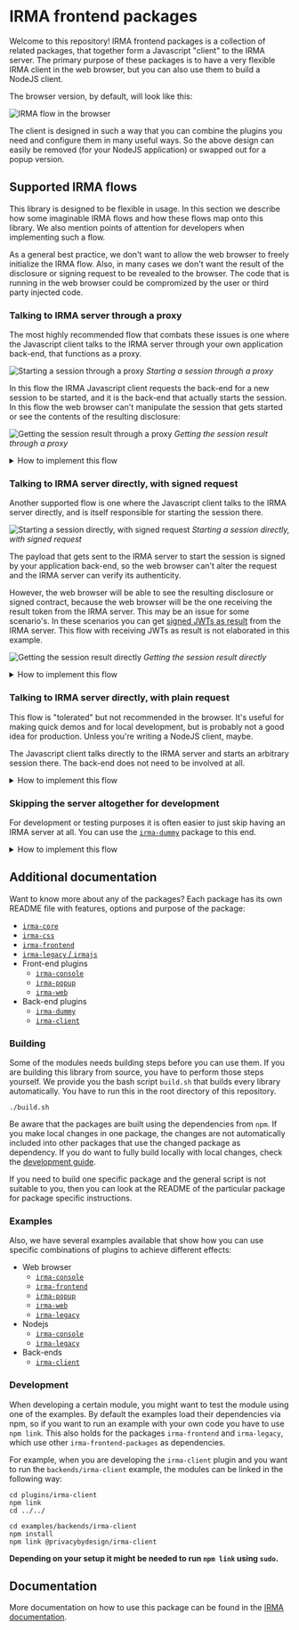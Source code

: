 # IRMA frontend packages

Welcome to this repository! IRMA frontend packages is a collection of related
packages, that together form a Javascript "client" to the IRMA server. The
primary purpose of these packages is to have a very flexible IRMA client in the
web browser, but you can also use them to build a NodeJS client.

The browser version, by default, will look like this:

![IRMA flow in the browser](docs/images/example.gif)

The client is designed in such a way that you can combine the plugins you need
and configure them in many useful ways. So the above design can easily be
removed (for your NodeJS application) or swapped out for a popup version.

## Supported IRMA flows

This library is designed to be flexible in usage. In this section we describe
how some imaginable IRMA flows and how these flows map onto this library. We
also mention points of attention for developers when implementing such a flow.

As a general best practice, we don't want to allow the web browser to freely
initialize the IRMA flow. Also, in many cases we don't want the result of the
disclosure or signing request to be revealed to the browser. The code that is
running in the web browser could be compromized by the user or third party
injected code.

### Talking to IRMA server through a proxy

The most highly recommended flow that combats these issues
is one where the Javascript client talks to the IRMA server through your own
application back-end, that functions as a proxy.

![Starting a session through a proxy](docs/images/flows/flows.001.png)
_Starting a session through a proxy_

In this flow the IRMA Javascript client requests the back-end for a new session
to be started, and it is the back-end that actually starts the session. In this
flow the web browser can't manipulate the session that gets started or see the
contents of the resulting disclosure:

![Getting the session result through a proxy](docs/images/flows/flows.005.png)
_Getting the session result through a proxy_

<details>
  <summary>How to implement this flow</summary>

  #### Client side

  You can use either the wrapper package [`irma-frontend`](irma-frontend) or
  combine your own packages if you have a build system like webpack.

  ##### `irma-frontend`

  ```html
<script type="text/javascript" src="[link to irma-frontend, see its readme]"></script>

<script type="text/javascript">
  const irmaWeb = irma.newWeb({
    debugging: false,            // Enable to get helpful output in the browser console
    element:   '#irma-web-form', // Which DOM element to render to

    // Back-end options
    session: {
      // Point this to your controller:
      url: 'https://my-server.domain/irma-endpoint',

      start: {
        url: o => `${o.url}/start`,
        method: 'GET'
      },
      result: {
        url: (o, {sessionPtr, sessionToken}) => `${o.url}/result`,
        method: 'GET'
      }
    }
  });

  irmaWeb.start()
  .then(result => console.log("Successful disclosure! 🎉", result))
  .catch(error => console.error("Couldn't do what you asked 😢", error));
</script>
  ```

  ##### Combining your own packages

  ```bash
$ npm install --save-dev irma-css irma-core irma-web irma-client
  ```

  ```javascript
require('@privacybydesign/irma-css');

const IrmaCore = require('@privacybydesign/irma-core');
const Web      = require('@privacybydesign/irma-web');
const Client   = require('@privacybydesign/irma-client');

const irma = new IrmaCore({
  debugging: false,            // Enable to get helpful output in the browser console
  element:   '#irma-web-form', // Which DOM element to render to

  // Back-end options
  session: {
    // Point this to your controller:
    url: 'https://my-server.domain/irma-endpoint',

    start: {
      url: o => `${o.url}/start`,
      method: 'GET'
    },
    result: {
      url: (o, {sessionPtr, sessionToken}) => `${o.url}/result`,
      method: 'GET'
    }
  }
});

irma.use(Web);
irma.use(Client);

irma.start()
.then(result => console.log("Successful disclosure! 🎉", result))
.catch(error => console.error("Couldn't do what you asked 😢", error));
  ```

  #### Server side

  Then, on the server side, you have to implement the `start` and `result`
  actions on your `irma-endpoint` controller.

  `start` should make a call to the IRMA server and start the IRMA session
  there. Then, strip the result token from the response JSON and send the rest
  back in the response to the client.

  `results` can fetch the result from the IRMA server using the result token
  that we stripped off the response earlier. Whatever you return to the client
  will be what the Promise on the last few lines resolves to.

  As you saw in the snippets above, you can change the request types and URLs of
  both actions. But you can also change the request body, headers and how to get
  the QR code from the server's response. See the
  [`irma-client`](plugins/irma-client) documentation for details.
</details>

### Talking to IRMA server directly, with signed request

Another supported flow is one where the Javascript client talks to the IRMA
server directly, and is itself responsible for starting the session there.

![Starting a session directly, with signed request](docs/images/flows/flows.002.png)
_Starting a session directly, with signed request_

The payload that gets sent to the IRMA server to start the session is signed by
your application back-end, so the web browser can't alter the request and the
IRMA server can verify its authenticity.

However, the web browser will be able to see the resulting disclosure or signed
contract, because the web browser will be the one receiving the result token
from the IRMA server. This may be an issue for some scenario's.
In these scenarios you can get [signed JWTs as result](https://irma.app/docs/irma-server/#signed-jwt-session-results)
from the IRMA server. This flow with receiving JWTs as result is not
elaborated in this example.

![Getting the session result directly](docs/images/flows/flows.004.png)
_Getting the session result directly_

<details>
  <summary>How to implement this flow</summary>

  #### Client side

  You can use either the wrapper package [`irma-frontend`](irma-frontend) or
  combine your own packages if you have a build system like webpack.

  ##### `irma-frontend`

  ```html
<script type="text/javascript" src="[link to irma-frontend, see its readme]"></script>

<script type="text/javascript">
  const irmaRequest = 'signed request here';

  const irmaWeb = irma.newWeb({
    debugging: false,            // Enable to get helpful output in the browser console
    element:   '#irma-web-form', // Which DOM element to render to

    // Back-end options
    session: {
      // Point this to your IRMA server:
      url: 'https://irma-server.my-server.domain/',

      start: {
        method: 'POST',
        body: irmaRequest,
        headers: { 'Content-Type': 'text/plain' },
      }
    }
  });

  irmaWeb.start()
  .then(result => console.log("Successful disclosure! 🎉", result))
  .catch(error => console.error("Couldn't do what you asked 😢", error));
</script>
  ```

  ##### Combining your own packages

  ```bash
$ npm install --save-dev irma-css irma-core irma-web irma-client
  ```

  ```javascript
require('@privacybydesign/irma-css');

const IrmaCore = require('@privacybydesign/irma-core');
const Web      = require('@privacybydesign/irma-web');
const Client   = require('@privacybydesign/irma-client');

const irmaRequest = document.getElementById('irma-request').value;

const irma = new IrmaCore({
  debugging: false,            // Enable to get helpful output in the browser console
  element:   '#irma-web-form', // Which DOM element to render to

  // Back-end options
  session: {
    // Point this to your IRMA server:
    url: 'https://irma-server.my-server.domain/',

    start: {
      method: 'POST',
      headers: { 'Content-Type': 'application/json' },
      body: irmaRequest
    }
  }
});

irma.use(Web);
irma.use(Client);

irma.start()
.then(result => console.log("Successful disclosure! 🎉", result))
.catch(error => console.error("Couldn't do what you asked 😢", error));
  ```

  #### Server side

  On the server side you have to render the signed request in your view, or
  provide some other method of getting the signed request to the client. This is
  left as an exercise for the reader, because there are too many ways in which
  to do it.

  The Promise in the last few lines of the code above will now resolve to the
  result of the disclosure or signing flow. Please note that it is now also up
  to you to transfer this information to your back-end **and also to check that
  the result has been properly signed by your IRMA server** and the browser has
  not altered the results in any way.
</details>

### Talking to IRMA server directly, with plain request

This flow is "tolerated" but not recommended in the browser. It's useful for
making quick demos and for local development, but is probably not a good idea
for production. Unless you're writing a NodeJS client, maybe.

The Javascript client talks directly to the IRMA server and starts an arbitrary
session there. The back-end does not need to be involved at all.

<details>
  <summary>How to implement this flow</summary>

  You can use either the wrapper package [`irma-frontend`](irma-frontend) or
  combine your own packages if you have a build system like webpack.

  ##### `irma-frontend`

  ```html
<script type="text/javascript" src="[link to irma-frontend, see its readme]"></script>

<script type="text/javascript">
  const irmaWeb = irma.newWeb({
    debugging: false,            // Enable to get helpful output in the browser console
    element:   '#irma-web-form', // Which DOM element to render to

    // Back-end options
    session: {
      // Point this to your IRMA server:
      url: 'https://irma-server.my-server.domain/',

      start: {
        method: 'POST',
        headers: { 'Content-Type': 'application/json' },
        body: JSON.stringify({
          '@context': 'https://irma.app/ld/request/disclosure/v2',
          'disclose': [
            [
              [ 'pbdf.pbdf.email.email' ],
              [ 'pbdf.sidn-pbdf.email.email' ],
            ]
          ]
        })
      }
    }
  });

  irmaWeb.start()
  .then(result => console.log("Successful disclosure! 🎉", result))
  .catch(error => console.error("Couldn't do what you asked 😢", error));
</script>
  ```

  ##### Combining your own packages

  ```bash
$ npm install --save-dev irma-css irma-core irma-web irma-client
  ```

  ```javascript
require('@privacybydesign/irma-css');

const IrmaCore = require('@privacybydesign/irma-core');
const Web      = require('@privacybydesign/irma-web');
const Client   = require('@privacybydesign/irma-client');

const irma = new IrmaCore({
  debugging: false,            // Enable to get helpful output in the browser console
  element:   '#irma-web-form', // Which DOM element to render to

  // Back-end options
  session: {
    // Point this to your IRMA server:
    url: 'https://irma-server.my-server.domain/',

    start: {
      method: 'POST',
      headers: { 'Content-Type': 'application/json' },
      body: JSON.stringify({
        '@context': 'https://irma.app/ld/request/disclosure/v2',
        'disclose': [
          [
            [ 'pbdf.pbdf.email.email' ],
            [ 'pbdf.sidn-pbdf.email.email' ],
          ]
        ]
      })
    }
  }
});

irma.use(Web);
irma.use(Client);

irma.start()
.then(result => console.log("Successful disclosure! 🎉", result))
.catch(error => console.error("Couldn't do what you asked 😢", error));
  ```
</details>

### Skipping the server altogether for development

For development or testing purposes it is often easier to just skip having an
IRMA server at all. You can use the [`irma-dummy`](plugins/irma-dummy) package
to this end.

<details>
  <summary>How to implement this flow</summary>

  ```bash
$ npm install --save-dev irma-css irma-core irma-web irma-dummy
  ```

  ```javascript
require('@privacybydesign/irma-css');

const IrmaCore = require('@privacybydesign/irma-core');
const Web      = require('@privacybydesign/irma-web');
const Dummy    = require('@privacybydesign/irma-dummy');

const irma = new IrmaCore({
  debugging: false,            // Enable to get helpful output in the browser console
  element:   '#irma-web-form', // Which DOM element to render to
  dummy:     'happy path'      // Specify which flow to emulate
});

irma.use(Web);
irma.use(Dummy);

irma.start()
.then(result => console.log("Successful disclosure! 🎉", result))
.catch(error => console.error("Couldn't do what you asked 😢", error));
  ```

  See [`irma-dummy`](plugins/irma-dummy) for more options.
</details>

## Additional documentation

Want to know more about any of the packages? Each package has its own README
file with features, options and purpose of the package:

* [`irma-core`](irma-core)
* [`irma-css`](irma-css)
* [`irma-frontend`](irma-frontend)
* [`irma-legacy` / `irmajs`](irma-legacy)
* Front-end plugins
  * [`irma-console`](plugins/irma-console)
  * [`irma-popup`](plugins/irma-popup)
  * [`irma-web`](plugins/irma-web)
* Back-end plugins
  * [`irma-dummy`](plugins/irma-dummy)
  * [`irma-client`](plugins/irma-client)

### Building
Some of the modules needs building steps before you can use them. If you are building
this library from source, you have to perform those steps yourself. We provide you
the bash script `build.sh` that builds every library automatically. You have to run
this in the root directory of this repository.

```
./build.sh
```

Be aware that the packages are built using the dependencies from `npm`. If you make
local changes in one package, the changes are not automatically included into other
packages that use the changed package as dependency. If you do want to fully build
locally with local changes, check the [development guide](#development).

If you need to build one specific package and the general script is not suitable to you,
then you can look at the README of the particular package for package specific instructions.

### Examples

Also, we have several examples available that show how you can use specific
combinations of plugins to achieve different effects:

* Web browser
  * [`irma-console`](examples/browser/irma-console)
  * [`irma-frontend`](examples/browser/irma-frontend)
  * [`irma-popup`](examples/browser/irma-popup)
  * [`irma-web`](examples/browser/irma-web)
  * [`irma-legacy`](examples/browser/irma-legacy)
* Nodejs
  * [`irma-console`](examples/node/irma-console)
  * [`irma-legacy`](examples/node/irma-legacy)
* Back-ends
  * [`irma-client`](examples/backends/irma-client)

### Development
When developing a certain module, you might want to test the module using one of the examples.
By default the examples load their dependencies via npm, so if you want to run an example
with your own code you have to use `npm link`. This also holds for the packages `irma-frontend`
and `irma-legacy`, which use other `irma-frontend-packages` as dependencies.

For example, when you are developing the `irma-client` plugin and you want to run the
`backends/irma-client` example, the modules can be linked in the following way:

```
cd plugins/irma-client
npm link
cd ../../

cd examples/backends/irma-client
npm install
npm link @privacybydesign/irma-client
```

**Depending on your setup it might be needed to run `npm link` using `sudo`.**

## Documentation
More documentation on how to use this package can be found in the
[IRMA documentation](https://irma.app/docs/irma-frontend/).
